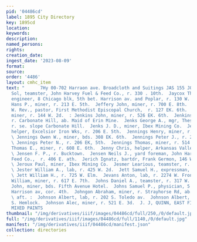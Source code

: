 ```yaml
---
pid: '04486cd'
label: 1895 City Directory
key: 1895cd
location: 
keywords: 
description: 
named_persons: 
rights: 
creation_date: 
ingest_date: '2023-08-09'
format: 
source: 
order: '4486'
layout: cmhc_item
text: "      7Hy 00-702 Harraon ave. Broadcloth and Suitings JAS 155 JOH  J asperson
  Sol, teamster, John Harvey Fuel & Feed Co., r. 330 . 10th.  Jaycox Thomas W., civil
  engineer, 8 Chicago blk, 5th bet. Harrison av. and Poplar, r. 130 W. 8th.  Jeanson
  Hans P., miner, r. 213 E. 5th.  Jeffery John, miner, r. 700 E. 8th.  » Jeffery T.
  W. Rev., pastor, First Methodist Episcopal Church,  r. 127 EK. 6th.  Jenkin John,
  miner, r. 144 W. 2d.  : Jenkins John, miner, r. 526 EK. 6th.  Jenkins John, miner,
  r. Carbonate Hill, ab. Maid of Erin Mine.  Jenks George A., mgr, Thespian Mine,
  r. se. slope Carbonate Hill.  Jenks J. D., miner, Ibex Mining Co.  Jennings Charles,
  helper, Excelsior Iron Wks, r. 206 E. 5th.  Jennings Henry, miner, r. 617 E. 6th.
  \ Jennings Owen W., miner, bds. 308 EK. 6th.  Jennings Peter J., r. 206 E. 5th.
  \ Jennings Peter N., r. 206 EK, 5th.  Jennings Thomas, miner, r. 514 E. 7th.  Jennings
  Thomas E., miner, r. 608 E. 6th.  Jenny Chris, helper, Arkansas Valley Smelter.
  \ Jensen F. P., r. Bucktown.  Jensen Neils J., yard foreman, John Harvey Fuel &
  Feed Co.,  r. 406 E. ath.  Jerich Ignatz, bartdr, Frank Germon, 146 W. Chestnut.
  \ Jeroux Paul, miner, Ibex Mining Co.  Jesmer Learious, teamster, r. 310 N. Poplar.
  \ Jester William A., lab, r. 425 W. 2d.  Jett Samuel H., expressman, r. 725 W. Elm.
  \ Jett William H., r. 725 W. Elm.  Jevans Anton, lab, r. 2274 W. Front.  Jewell
  William, miner, r. 617 E. 7th.  Johns Daniel A., teamster, r. 317 W. 6th.  Johns
  John, miner, bds. Fifth Avenue Hotel.  Johns Samuel P., physician, 5 Boston blk,
  Harrison av, cor. 4th.  Johngon Abraham, miner, r. Strayhorse Rd, ab. Robert Emmet
  \ aft. :  Johnson Albert, lab, r. 202 S. Toledo av.  Johnson Albert, miner, r. 138
  S. Hemlock.  Johnson Alec, miner, r. 521 E. 3d.  J. J, QUINN, EAST FIFTH STREET.
  MIXED PAINTS                                                             "
thumbnail: "/img/derivatives/iiif/images/04486cd/full/250,/0/default.jpg"
full: "/img/derivatives/iiif/images/04486cd/full/1140,/0/default.jpg"
manifest: "/img/derivatives/iiif/04486cd/manifest.json"
collection: directories
---
```


